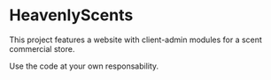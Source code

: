 # HeavenlyScents

This project features a website with client-admin modules for a scent commercial store.

Use the code at your own responsability. 

